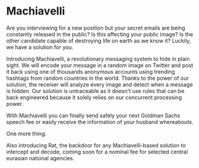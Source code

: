 Machiavelli
===

Are you interviewing for a new position but your secret emails are being constantly released in the public? Is this affecting your public image? Is the other candidate capable of destroying life on earth as we know it? Luckily, we have a solution for you.

Introducing Machiavelli, a revolutionary messaging system to hide in plain sight. We will encode your message in a random image on Twitter and post it back using one of thousands anonymous accounts using trending hashtags from random countries in the world. Thanks to the power of our solution, the receiver will analyze every image and detect when a message is hidden. Our solution is untraceable as it doesn't use rules that can be back engineered because it solely relies on our concurrent processing power.

With Machiavelli you can finally send safely your next Goldman Sachs speech fee or easily receive the information of your husband whereabouts.

One more thing.

Also introducing Rat, the backdoor for any Machiavelli-based solution to intercept and decode, coming soon for a nominal fee for selected central eurasian national agencies.

